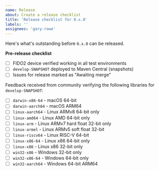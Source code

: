 ```yaml
---
name: Release
about: Create a release checklist
title: 'Release checklist for 0.x.0'
labels: ''
assignees: 'gary-rowe'
---
```

Here's what's outstanding before `0.x.0` can be released.

**Pre-release checklist**

- [ ] FIDO2 device verified working in all test environments
- [ ] `develop-SNAPSHOT` deployed to Maven Central (snapshots)
- [ ] Issues for release marked as "Awaiting merge"

Feedback received from community verifying the following libraries for `develop-SNAPSHOT`:

- [ ] `darwin-x86-64` - macOS 64-bit
- [ ] `darwin-aarch64` - macOS ARM64
- [ ] `linux-aarch64` - Linux ARMv8 64-bit only
- [ ] `linux-amd64` - Linux AMD 64-bit only
- [ ] `linux-arm` - Linux ARMv7 hard float 32-bit only
- [ ] `linux-armel` - Linux ARMv5 soft float 32-bit
- [ ] `linux-riscv64` - Linux RISC-V 64-bit
- [ ] `linux-x86-64` - Linux x86 64-bit only
- [ ] `linux-x86` - Linux x86 32-bit only
- [ ] `win32-x86` - Windows 32-bit only
- [ ] `win32-x86-64` - Windows 64-bit only
- [ ] `win32-aarch64` - Windows 64-bit ARM64
